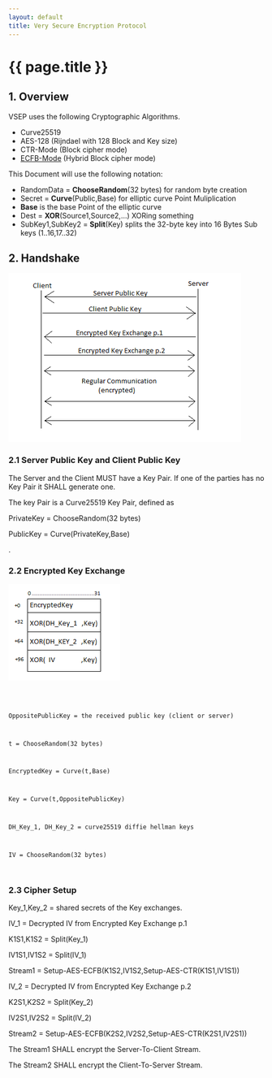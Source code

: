 ```yaml
---
layout: default
title: Very Secure Encryption Protocol
---
```


# {{ page.title }}

## 1. Overview

VSEP uses the following Cryptographic Algorithms.

- Curve25519
- AES-128 (Rijndael with 128 Block and Key size)
- CTR-Mode (Block cipher mode)
- [ECFB-Mode](../schemes/ecbc) (Hybrid Block cipher mode)

This Document will use the following notation:

- RandomData = **ChooseRandom**(32 bytes) for random byte creation
- Secret = **Curve**(Public,Base) for elliptic curve Point Muliplication
- **Base** is the base Point of the elliptic curve
- Dest = **XOR**(Source1,Source2,...) XORing something
- SubKey1,SubKey2 = **Split**(Key) splits the 32-byte key into 16 Bytes Sub keys (1..16,17..32)

## 2. Handshake

![VSEP Client Server Handshake](vsep_cs_scheme.png "VSEP Client Server Handshake")

### 2.1 Server Public Key and Client Public Key

The Server and the Client MUST have a Key Pair. If one of the parties has
no Key Pair it SHALL generate one.

The key Pair is a Curve25519 Key Pair, defined as

PrivateKey = ChooseRandom(32 bytes)

PublicKey = Curve(PrivateKey,Base)

.

### 2.2 Encrypted Key Exchange

![Encrypted Key Exchange](vsep_ke.png "Encrypted Key Exchange")

<code>

OppositePublicKey = the received public key (client or server)

t = ChooseRandom(32 bytes)

EncryptedKey = Curve(t,Base)

Key = Curve(t,OppositePublicKey)

DH_Key_1, DH_Key_2 = curve25519 diffie hellman keys

IV = ChooseRandom(32 bytes)

</code>

### 2.3 Cipher Setup

Key_1,Key_2 = shared secrets of the Key exchanges.

IV_1 = Decrypted IV from Encrypted Key Exchange p.1

K1S1,K1S2 = Split(Key_1)

IV1S1,IV1S2 = Split(IV_1)

Stream1 = Setup-AES-ECFB(K1S2,IV1S2,Setup-AES-CTR(K1S1,IV1S1))

IV_2 = Decrypted IV from Encrypted Key Exchange p.2

K2S1,K2S2 = Split(Key_2)

IV2S1,IV2S2 = Split(IV_2)

Stream2 = Setup-AES-ECFB(K2S2,IV2S2,Setup-AES-CTR(K2S1,IV2S1))

The Stream1 SHALL encrypt the Server-To-Client Stream.

The Stream2 SHALL encrypt the Client-To-Server Stream.
